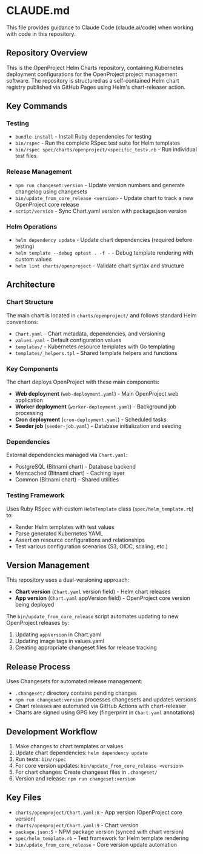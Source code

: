 # CLAUDE.md

This file provides guidance to Claude Code (claude.ai/code) when working with code in this repository.

## Repository Overview

This is the OpenProject Helm Charts repository, containing Kubernetes deployment configurations for the OpenProject project management software. The repository is structured as a self-contained Helm chart registry published via GitHub Pages using Helm's chart-releaser action.

## Key Commands

### Testing
- `bundle install` - Install Ruby dependencies for testing
- `bin/rspec` - Run the complete RSpec test suite for Helm templates
- `bin/rspec spec/charts/openproject/<specific_test>.rb` - Run individual test files

### Release Management
- `npm run changeset:version` - Update version numbers and generate changelog using changesets
- `bin/update_from_core_release <version>` - Update chart to track a new OpenProject core release
- `script/version` - Sync Chart.yaml version with package.json version

### Helm Operations
- `helm dependency update` - Update chart dependencies (required before testing)
- `helm template --debug optest . -f -` - Debug template rendering with custom values
- `helm lint charts/openproject` - Validate chart syntax and structure

## Architecture

### Chart Structure
The main chart is located in `charts/openproject/` and follows standard Helm conventions:
- `Chart.yaml` - Chart metadata, dependencies, and versioning
- `values.yaml` - Default configuration values
- `templates/` - Kubernetes resource templates with Go templating
- `templates/_helpers.tpl` - Shared template helpers and functions

### Key Components
The chart deploys OpenProject with these main components:
- **Web deployment** (`web-deployment.yaml`) - Main OpenProject web application
- **Worker deployment** (`worker-deployment.yaml`) - Background job processing
- **Cron deployment** (`cron-deployment.yaml`) - Scheduled tasks
- **Seeder job** (`seeder-job.yaml`) - Database initialization and seeding

### Dependencies
External dependencies managed via `Chart.yaml`:
- PostgreSQL (Bitnami chart) - Database backend
- Memcached (Bitnami chart) - Caching layer
- Common (Bitnami chart) - Shared utilities

### Testing Framework
Uses Ruby RSpec with custom `HelmTemplate` class (`spec/helm_template.rb`) to:
- Render Helm templates with test values
- Parse generated Kubernetes YAML
- Assert on resource configurations and relationships
- Test various configuration scenarios (S3, OIDC, scaling, etc.)

## Version Management

This repository uses a dual-versioning approach:
- **Chart version** (`Chart.yaml` version field) - Helm chart releases
- **App version** (`Chart.yaml` appVersion field) - OpenProject core version being deployed

The `bin/update_from_core_release` script automates updating to new OpenProject releases by:
1. Updating `appVersion` in Chart.yaml
2. Updating image tags in values.yaml
3. Creating appropriate changeset files for release tracking

## Release Process

Uses Changesets for automated release management:
- `.changeset/` directory contains pending changes
- `npm run changeset:version` processes changesets and updates versions
- Chart releases are automated via GitHub Actions with chart-releaser
- Charts are signed using GPG key (fingerprint in `Chart.yaml` annotations)

## Development Workflow

1. Make changes to chart templates or values
2. Update chart dependencies: `helm dependency update`
3. Run tests: `bin/rspec`
4. For core version updates: `bin/update_from_core_release <version>`
5. For chart changes: Create changeset files in `.changeset/`
6. Version and release: `npm run changeset:version`

## Key Files
- `charts/openproject/Chart.yaml:8` - App version (OpenProject core version)
- `charts/openproject/Chart.yaml:9` - Chart version  
- `package.json:5` - NPM package version (synced with chart version)
- `spec/helm_template.rb` - Test framework for Helm template rendering
- `bin/update_from_core_release` - Core version update automation
